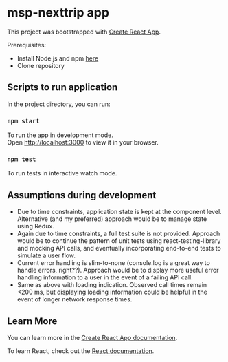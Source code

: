 # msp-nexttrip app

This project was bootstrapped with [Create React App](https://github.com/facebook/create-react-app).

Prerequisites:
  - Install Node.js and npm [here](https://nodejs.org/en/download/)
  - Clone repository

## Scripts to run application

In the project directory, you can run:

### `npm start`

To run the app in development mode.\
Open [http://localhost:3000](http://localhost:3000) to view it in your browser.

### `npm test`

To run tests in interactive watch mode.

## Assumptions during development

  - Due to time constraints, application state is kept at the component level. Alternative (and my preferred) approach would be to manage state using Redux.
  - Again due to time constraints, a full test suite is not provided. Approach would be to continue the pattern of unit tests using react-testing-library and mocking API calls, and eventually incorporating end-to-end tests to simulate a user flow.
  - Current error handling is slim-to-none (console.log is a great way to handle errors, right??). Approach would be to display more useful error handling information to a user in the event of a failing API call.
  - Same as above with loading indication. Observed call times remain <200 ms, but displaying loading information could be helpful in the event of longer network response times.

## Learn More

You can learn more in the [Create React App documentation](https://facebook.github.io/create-react-app/docs/getting-started).

To learn React, check out the [React documentation](https://reactjs.org/).
